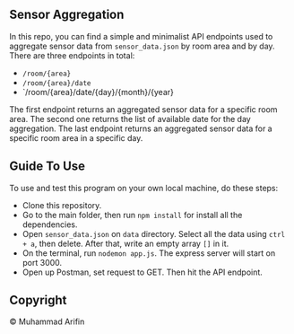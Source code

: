 ## Sensor Aggregation

In this repo, you can find a simple and minimalist API endpoints used to aggregate sensor data from `sensor_data.json` by room area and by day. There are three endpoints in total:

- `/room/{area}`
- `/room/{area}/date`
- `/room/{area}/date/{day}/{month}/{year}

The first endpoint returns an aggregated sensor data for a specific room area. The second one returns the list of available date for the day aggregation. The last endpoint returns an aggregated sensor data for a specific room area in a specific day.

## Guide To Use

To use and test this program on your own local machine, do these steps:

- Clone this repository.
- Go to the main folder, then run `npm install` for install all the dependencies.
- Open `sensor_data.json` on `data` directory. Select all the data using `ctrl + a`, then delete. After that, write an empty array `[]` in it.
- On the terminal, run `nodemon app.js`. The express server will start on port 3000.
- Open up Postman, set request to GET. Then hit the API endpoint.

## Copyright

&copy; Muhammad Arifin
